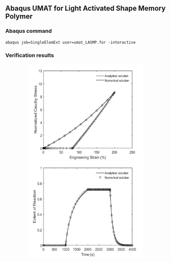 ## Abaqus UMAT for Light Activated Shape Memory Polymer

### Abaqus command
```
abaqus job=SingleElemExt user=umat_LASMP.for -interactive
```

### Verification results
<div align=center>
<img src="https://github.com/brightfrank1999/abaqus-umat/blob/main/LASMP/img/StrainStressCurve.jpg" width="360" height="300"/><img src="https://github.com/brightfrank1999/abaqus-umat/blob/main/LASMP/img/ExtentofReaction.jpg" width="360" height="300">
<div>
